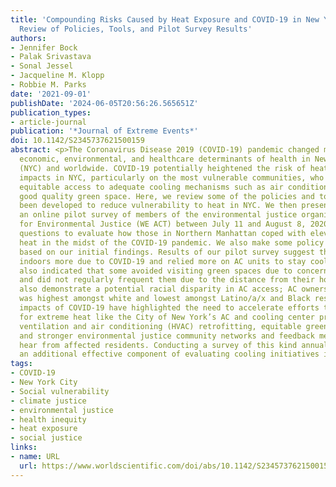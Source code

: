 ```yaml
---
title: 'Compounding Risks Caused by Heat Exposure and COVID-19 in New York City: A
  Review of Policies, Tools, and Pilot Survey Results'
authors:
- Jennifer Bock
- Palak Srivastava
- Sonal Jessel
- Jacqueline M. Klopp
- Robbie M. Parks
date: '2021-09-01'
publishDate: '2024-06-05T20:56:26.565651Z'
publication_types:
- article-journal
publication: '*Journal of Extreme Events*'
doi: 10.1142/S2345737621500159
abstract: <p>The Coronavirus Disease 2019 (COVID-19) pandemic changed many social,
  economic, environmental, and healthcare determinants of health in New York City
  (NYC) and worldwide. COVID-19 potentially heightened the risk of heat-related health
  impacts in NYC, particularly on the most vulnerable communities, who often lack
  equitable access to adequate cooling mechanisms such as air conditioning (AC) and
  good quality green space. Here, we review some of the policies and tools which have
  been developed to reduce vulnerability to heat in NYC. We then present results from
  an online pilot survey of members of the environmental justice organization WE ACT
  for Environmental Justice (WE ACT) between July 11 and August 8, 2020, which asked
  questions to evaluate how those in Northern Manhattan coped with elevated summer
  heat in the midst of the COVID-19 pandemic. We also make some policy recommendations
  based on our initial findings. Results of our pilot survey suggest that people stayed
  indoors more due to COVID-19 and relied more on AC units to stay cool. Survey responses
  also indicated that some avoided visiting green spaces due to concerns around overcrowding
  and did not regularly frequent them due to the distance from their homes. The responses
  also demonstrate a potential racial disparity in AC access; AC ownership and access
  was highest amongst white and lowest amongst Latino/a/x and Black respondents. The
  impacts of COVID-19 have highlighted the need to accelerate efforts to improve preparedness
  for extreme heat like the City of New York’s AC and cooling center programs, heat
  ventilation and air conditioning (HVAC) retrofitting, equitable green space expansion,
  and stronger environmental justice community networks and feedback mechanisms to
  hear from affected residents. Conducting a survey of this kind annually may provide
  an additional effective component of evaluating cooling initiatives in NYC.</p>
tags:
- COVID-19
- New York City
- Social vulnerability
- climate justice
- environmental justice
- health inequity
- heat exposure
- social justice
links:
- name: URL
  url: https://www.worldscientific.com/doi/abs/10.1142/S2345737621500159
---
```

